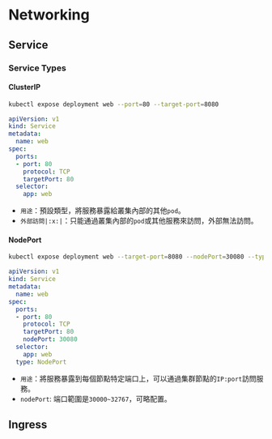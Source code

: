 # Networking

## Service

### Service Types

#### ClusterIP
```sh
kubectl expose deployment web --port=80 --target-port=8080
```
```yaml
apiVersion: v1
kind: Service
metadata:
  name: web
spec:
  ports:
  - port: 80
    protocol: TCP
    targetPort: 80
  selector:
    app: web
```
* `用途`：預設類型，將服務暴露給叢集內部的其他`pod`。
* `外部訪問|:x:|`：只能通過叢集內部的`pod`或其他服務來訪問，外部無法訪問。

#### NodePort
```sh
kubectl expose deployment web --target-port=8080 --nodePort=30080 --type=NodePort
```
```yaml
apiVersion: v1
kind: Service
metadata:
  name: web
spec:
  ports:
  - port: 80
    protocol: TCP
    targetPort: 80
    nodePort: 30080
  selector:
    app: web
  type: NodePort
```
* `用途`：將服務暴露到每個節點特定端口上，可以通過集群節點的`IP:port`訪問服務。
* `nodePort`: 端口範圍是`30000~32767`，可略配置。

## Ingress
